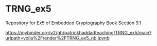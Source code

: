 # TRNG_ex5

Repository for Ex5 of Embedded Cryptography Book Section 9.1

https://mybinder.org/v2/gh/patrickhaddadteaching/TRNG_ex5/main?urlpath=voila%2Frender%2FTRNG_ex5_nb.ipynb
